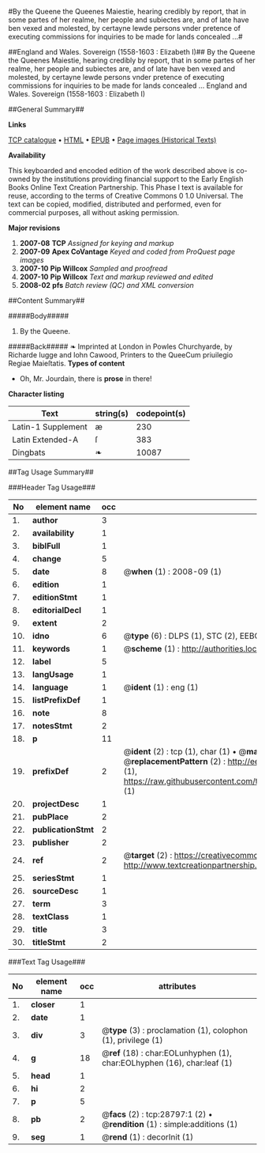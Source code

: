 #By the Queene the Queenes Maiestie, hearing credibly by report, that in some partes of her realme, her people and subiectes are, and of late have ben vexed and molested, by certayne lewde persons vnder pretence of executing commissions for inquiries to be made for lands concealed ...#

##England and Wales. Sovereign (1558-1603 : Elizabeth I)##
By the Queene the Queenes Maiestie, hearing credibly by report, that in some partes of her realme, her people and subiectes are, and of late have ben vexed and molested, by certayne lewde persons vnder pretence of executing commissions for inquiries to be made for lands concealed ...
England and Wales. Sovereign (1558-1603 : Elizabeth I)

##General Summary##

**Links**

[TCP catalogue](http://www.ota.ox.ac.uk/tcp/)  • 
[HTML](http://tei.it.ox.ac.uk/tcp/Texts-HTML/free/A21/A21742.html)  • 
[EPUB](http://tei.it.ox.ac.uk/tcp/Texts-EPUB/free/A21/A21742.epub) • 
[Page images (Historical Texts)](https://data.historicaltexts.jisc.ac.uk/view?pubId=eebo-33150877e&pageId=eebo-33150877e-28797-1)

**Availability**

This keyboarded and encoded edition of the
	       work described above is co-owned by the institutions
	       providing financial support to the Early English Books
	       Online Text Creation Partnership. This Phase I text is
	       available for reuse, according to the terms of Creative
	       Commons 0 1.0 Universal. The text can be copied,
	       modified, distributed and performed, even for
	       commercial purposes, all without asking permission.

**Major revisions**

1. __2007-08__ __TCP__ *Assigned for keying and markup*
1. __2007-09__ __Apex CoVantage__ *Keyed and coded from ProQuest page images*
1. __2007-10__ __Pip Willcox__ *Sampled and proofread*
1. __2007-10__ __Pip Willcox__ *Text and markup reviewed and edited*
1. __2008-02__ __pfs__ *Batch review (QC) and XML conversion*

##Content Summary##

#####Body#####

1. By the Queene.

#####Back#####
❧ Imprinted at London in Powles Churchyarde, by Richarde Iugge and Iohn Cawood, Printers to the QueeCum priuilegio Regiae Maieſtatis.
**Types of content**

  * Oh, Mr. Jourdain, there is **prose** in there!

**Character listing**


|Text|string(s)|codepoint(s)|
|---|---|---|
|Latin-1 Supplement|æ|230|
|Latin Extended-A|ſ|383|
|Dingbats|❧|10087|

##Tag Usage Summary##

###Header Tag Usage###

|No|element name|occ|attributes|
|---|---|---|---|
|1.|__author__|3||
|2.|__availability__|1||
|3.|__biblFull__|1||
|4.|__change__|5||
|5.|__date__|8| @__when__ (1) : 2008-09 (1)|
|6.|__edition__|1||
|7.|__editionStmt__|1||
|8.|__editorialDecl__|1||
|9.|__extent__|2||
|10.|__idno__|6| @__type__ (6) : DLPS (1), STC (2), EEBO-CITATION (1), OCLC (1), VID (1)|
|11.|__keywords__|1| @__scheme__ (1) : http://authorities.loc.gov/ (1)|
|12.|__label__|5||
|13.|__langUsage__|1||
|14.|__language__|1| @__ident__ (1) : eng (1)|
|15.|__listPrefixDef__|1||
|16.|__note__|8||
|17.|__notesStmt__|2||
|18.|__p__|11||
|19.|__prefixDef__|2| @__ident__ (2) : tcp (1), char (1)  •  @__matchPattern__ (2) : ([0-9\-]+):([0-9IVX]+) (1), (.+) (1)  •  @__replacementPattern__ (2) : http://eebo.chadwyck.com/downloadtiff?vid=$1&page=$2 (1), https://raw.githubusercontent.com/textcreationpartnership/Texts/master/tcpchars.xml#$1 (1)|
|20.|__projectDesc__|1||
|21.|__pubPlace__|2||
|22.|__publicationStmt__|2||
|23.|__publisher__|2||
|24.|__ref__|2| @__target__ (2) : https://creativecommons.org/publicdomain/zero/1.0/ (1), http://www.textcreationpartnership.org/docs/. (1)|
|25.|__seriesStmt__|1||
|26.|__sourceDesc__|1||
|27.|__term__|3||
|28.|__textClass__|1||
|29.|__title__|3||
|30.|__titleStmt__|2||


###Text Tag Usage###

|No|element name|occ|attributes|
|---|---|---|---|
|1.|__closer__|1||
|2.|__date__|1||
|3.|__div__|3| @__type__ (3) : proclamation (1), colophon (1), privilege (1)|
|4.|__g__|18| @__ref__ (18) : char:EOLunhyphen (1), char:EOLhyphen (16), char:leaf (1)|
|5.|__head__|1||
|6.|__hi__|2||
|7.|__p__|5||
|8.|__pb__|2| @__facs__ (2) : tcp:28797:1 (2)  •  @__rendition__ (1) : simple:additions (1)|
|9.|__seg__|1| @__rend__ (1) : decorInit (1)|
